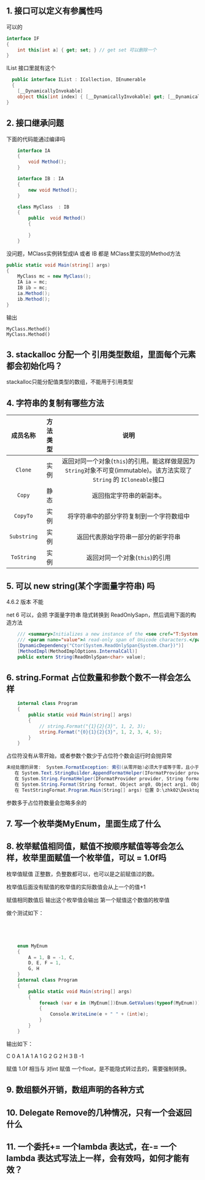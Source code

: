 ## 1.  接口可以定义有参属性吗

可以的

```cs
interface IF
{
	int this[int a] { get; set; } // get set 可以删除一个
}
```

IList 接口里就有这个

```cs
  public interface IList : ICollection, IEnumerable
  {
    [__DynamicallyInvokable]
    object this[int index] { [__DynamicallyInvokable] get; [__DynamicallyInvokable] set; }
}
```

## 2. 接口继承问题

下面的代码能通过编译吗

```cs
    interface IA
    {
        void Method();
    }

    interface IB : IA
    {
        new void Method();
    }

    class MyClass  : IB
    {
        public  void Method()
        {
        
        }
    }
```

没问题，MClass实例转型成IA 或者 IB 都是 MClass里实现的Method方法

```cs
public static void Main(string[] args)
{
	MyClass mc = new MyClass();
	IA ia = mc;
	IB ib = mc;
	ia.Method();
	ib.Method();
}
```

输出

```
MyClass.Method()
MyClass.Method()
```

## 3. stackalloc 分配一个 引用类型数组，里面每个元素都会初始化吗？

stackalloc只能分配值类型的数组，不能用于引用类型

## 4. 字符串的复制有哪些方法

|   成员名称   | 方法类型 |                                                              说明                                                              |
| :-----------: | :------: | :-----------------------------------------------------------------------------------------------------------------------------: |
|   `Clone`   |   实例   | 返回对同一个对象(`this`)的引用。能这样做是因为 `String`对象不可变(immutable)。该方法实现了 `String` 的 `ICloneable`接口 |
|   `Copy`   |   静态   |                                                    返回指定字符串的新副本。                                                    |
|  `CopyTo`  |   实例   |                                            将字符串中的部分字符复制到一个字符数组中                                            |
| `Substring` |   实例   |                                               返回代表原始字符串一部分的新字符串                                               |
| `ToString` |   实例   |                                                返回对同一个对象(`this`)的引用                                                |

## 5. 可以 new string(某个字面量字符串) 吗

4.6.2 版本 不能

net 6 可以，会把 字面量字符串 隐式转换到 ReadOnlySapn，然后调用下面的构造方法

```cs
    /// <summary>Initializes a new instance of the <see cref="T:System.String" /> class to the Unicode characters indicated in the specified read-only span.</summary>
    /// <param name="value">A read-only span of Unicode characters.</param>
    [DynamicDependency("Ctor(System.ReadOnlySpan{System.Char})")]
    [MethodImpl(MethodImplOptions.InternalCall)]
    public extern String(ReadOnlySpan<char> value);
```

## 6. string.Format 占位数量和参数个数不一样会怎么样

```csharp
	internal class Program
	{
		public static void Main(string[] args)
		{
			// string.Format("{1}{2}{3}", 1, 2, 3);
			string.Format("{0}{1}{2}{3}", 1, 2, 3, 4, 5);
		}
	}

```

占位符没有从零开始，或者参数个数少于占位符个数会运行时会抛异常

```csharp
未经处理的异常:  System.FormatException: 索引(从零开始)必须大于或等于零，且小于参数列表的大小。
   在 System.Text.StringBuilder.AppendFormatHelper(IFormatProvider provider, String format, ParamsArray args)
   在 System.String.FormatHelper(IFormatProvider provider, String format, ParamsArray args)
   在 System.String.Format(String format, Object arg0, Object arg1, Object arg2)
   在 TestStringFormat.Program.Main(String[] args) 位置 D:\zhk02\Desktop\CLR_via_CSharp\resources\SourceCodes\CLR_via_CSharp\TestStringFormat\Program.cs:行号 7
```

参数多于占位符数量会忽略多余的

## 7. 写一个枚举类MyEnum，里面生成了什么

## 8. 枚举赋值相同值，赋值不按顺序赋值等等会怎么样，枚举里面赋值一个枚举值，可以 = 1.0f吗

枚举值赋值 正整数，负整数都可以，也可以是之前赋值过的数。

枚举值后面没有赋值的枚举值的实际数值会从上一个的值+1

赋值相同数值后 输出这个枚举值会输出 第一个赋值这个数值的枚举值


做个测试如下：

```csharp




	enum MyEnum
	{
		A = 1, B = -1, C,
		D, E, F = 1,
		G, H
	}
	internal class Program
	{
		public static void Main(string[] args)
		{
			foreach (var e in (MyEnum[])Enum.GetValues(typeof(MyEnum)))
			{
				Console.WriteLine(e + " " + (int)e);
			}
		}
	}
```

输出如下：

C 0
A 1
A 1
A 1
G 2
G 2
H 3
B -1


赋值 1.0f 相当与 对int 赋值 一个float，是不能隐式转过去的，需要强制转换。


## 9. 数组额外开销，数组声明的各种方式

## 10. Delegate Remove的几种情况，只有一个会返回什么

## 11. 一个委托+= 一个lambda 表达式，在-= 一个lambda 表达式写法上一样，会有效吗，如何才能有效？
